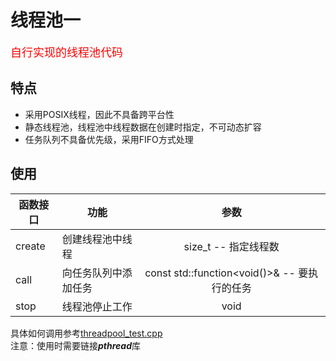 # 线程池一
<font color = red size = 4>自行实现的线程池代码</font>   

## 特点
* 采用POSIX线程，因此不具备跨平台性
* 静态线程池，线程池中线程数据在创建时指定，不可动态扩容
* 任务队列不具备优先级，采用FIFO方式处理

## 使用
| 函数接口 | 功能 | 参数 |
| --- | --- | :---: |
| create | 创建线程池中线程 | size_t -- 指定线程数 |
| call | 向任务队列中添加任务 | const std::function<void()>& -- 要执行的任务 |
| stop | 线程池停止工作 | void |  

具体如何调用参考[threadpool_test.cpp](/examples/threadpool_test.cpp)  
注意：使用时需要链接***pthread***库

